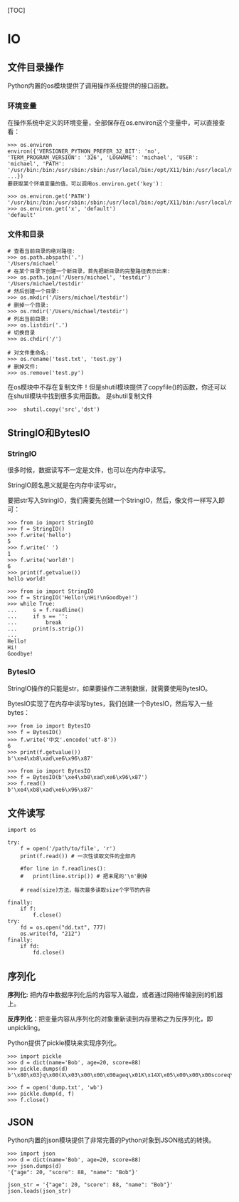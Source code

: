 
[TOC]
# IO 
## 文件目录操作
Python内置的os模块提供了调用操作系统提供的接口函数。

### 环境变量
在操作系统中定义的环境变量，全部保存在os.environ这个变量中，可以直接查看：

```
>>> os.environ
environ({'VERSIONER_PYTHON_PREFER_32_BIT': 'no', 'TERM_PROGRAM_VERSION': '326', 'LOGNAME': 'michael', 'USER': 'michael', 'PATH': '/usr/bin:/bin:/usr/sbin:/sbin:/usr/local/bin:/opt/X11/bin:/usr/local/mysql/bin', ...})
要获取某个环境变量的值，可以调用os.environ.get('key')：

>>> os.environ.get('PATH')
'/usr/bin:/bin:/usr/sbin:/sbin:/usr/local/bin:/opt/X11/bin:/usr/local/mysql/bin'
>>> os.environ.get('x', 'default')
'default'
```
### 文件和目录

```
# 查看当前目录的绝对路径:
>>> os.path.abspath('.')
'/Users/michael'
# 在某个目录下创建一个新目录，首先把新目录的完整路径表示出来:
>>> os.path.join('/Users/michael', 'testdir')
'/Users/michael/testdir'
# 然后创建一个目录:
>>> os.mkdir('/Users/michael/testdir')
# 删掉一个目录:
>>> os.rmdir('/Users/michael/testdir')
# 列出当前目录:
>>> os.listdir('.')
# 切换目录
>>> os.chdir('/')

# 对文件重命名:
>>> os.rename('test.txt', 'test.py')
# 删掉文件:
>>> os.remove('test.py')
```
在os模块中不存在复制文件！但是shutil模块提供了copyfile()的函数，你还可以在shutil模块中找到很多实用函数。
是shutil复制文件

```
>>>  shutil.copy('src','dst')
```

## StringIO和BytesIO

### StringIO
很多时候，数据读写不一定是文件，也可以在内存中读写。

StringIO顾名思义就是在内存中读写str。

要把str写入StringIO，我们需要先创建一个StringIO，然后，像文件一样写入即可：

```
>>> from io import StringIO
>>> f = StringIO()
>>> f.write('hello')
5
>>> f.write(' ')
1
>>> f.write('world!')
6
>>> print(f.getvalue())
hello world!
```

```
>>> from io import StringIO
>>> f = StringIO('Hello!\nHi!\nGoodbye!')
>>> while True:
...     s = f.readline()
...     if s == '':
...         break
...     print(s.strip())
...
Hello!
Hi!
Goodbye!
```

### BytesIO
StringIO操作的只能是str，如果要操作二进制数据，就需要使用BytesIO。

BytesIO实现了在内存中读写bytes，我们创建一个BytesIO，然后写入一些bytes：


```
>>> from io import BytesIO
>>> f = BytesIO()
>>> f.write('中文'.encode('utf-8'))
6
>>> print(f.getvalue())
b'\xe4\xb8\xad\xe6\x96\x87'
```

```
>>> from io import BytesIO
>>> f = BytesIO(b'\xe4\xb8\xad\xe6\x96\x87')
>>> f.read()
b'\xe4\xb8\xad\xe6\x96\x87'
```

## 文件读写


```
import os

try:
    f = open('/path/to/file', 'r')
    print(f.read()) # 一次性读取文件的全部内
    
    #for line in f.readlines():
    #   print(line.strip()) # 把末尾的'\n'删掉
    
    # read(size)方法，每次最多读取size个字节的内容
    
finally:
    if f:
        f.close()
try:      
    fd = os.open("dd.txt", 777)
    os.write(fd, "212")
finally:
    if fd:
        fd.close()
```

## 序列化  
**序列化:** 把内存中数据序列化后的内容写入磁盘，或者通过网络传输到别的机器上。

**反序列化**：把变量内容从序列化的对象重新读到内存里称之为反序列化，即unpickling。

Python提供了pickle模块来实现序列化。


```
>>> import pickle
>>> d = dict(name='Bob', age=20, score=88)
>>> pickle.dumps(d)
b'\x80\x03}q\x00(X\x03\x00\x00\x00ageq\x01K\x14X\x05\x00\x00\x00scoreq\x02KXX\x04\x00\x00\x00nameq\x03X\x03\x00\x00\x00Bobq\x04u.'

>>> f = open('dump.txt', 'wb')
>>> pickle.dump(d, f)
>>> f.close()
```

## JSON

Python内置的json模块提供了非常完善的Python对象到JSON格式的转换。


```
>>> import json
>>> d = dict(name='Bob', age=20, score=88)
>>> json.dumps(d)
'{"age": 20, "score": 88, "name": "Bob"}'
```

```
json_str = '{"age": 20, "score": 88, "name": "Bob"}'
json.loads(json_str)
```
